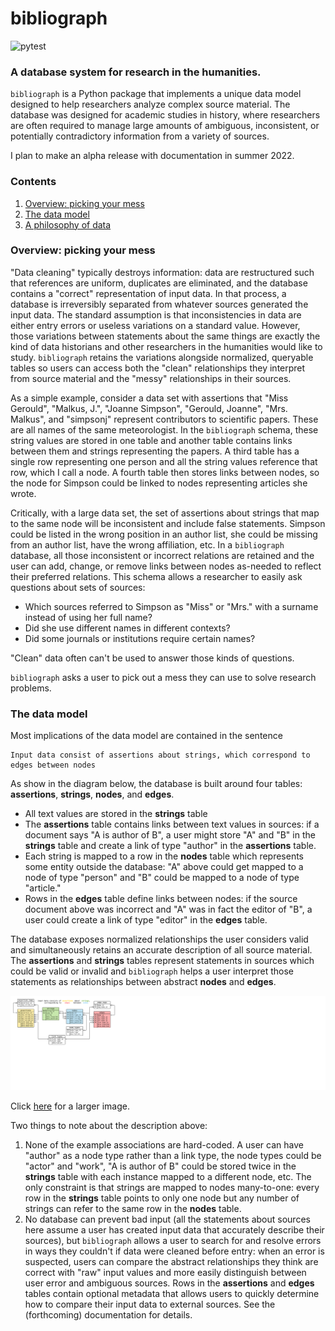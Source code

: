 # bibliograph
![pytest](https://github.com/shortorian/shorthand/actions/workflows/ci.yml/badge.svg)

### A database system for research in the humanities.

`bibliograph` is a Python package that implements a unique data model designed to help researchers analyze complex source material. The database was designed for academic studies in history, where researchers are often required to manage large amounts of ambiguous, inconsistent, or potentially contradictory information from a variety of sources.

I plan to make an alpha release with documentation in summer 2022.

### Contents

1. [Overview: picking your mess](https://github.com/shortorian/bibliograph#overview-picking-your-mess)
2. [The data model](https://github.com/shortorian/bibliograph#the-data-model)
3. [A philosophy of data](https://github.com/shortorian/bibliograph#a-philosophy-of-data)

### Overview: picking your mess

"Data cleaning" typically destroys information: data are restructured such that references are uniform, duplicates are eliminated, and the database contains a "correct" representation of input data. In that process, a database is irreversibly separated from whatever sources generated the input data. The standard assumption is that inconsistencies in data are either entry errors or useless variations on a standard value. However, those variations between statements about the same things are exactly the kind of data historians and other researchers in the humanities would like to study. `bibliograph` retains the variations alongside normalized, queryable tables so users can access both the "clean" relationships they interpret from source material and the "messy" relationships in their sources.

As a simple example, consider a data set with assertions that "Miss Gerould", "Malkus, J.", "Joanne Simpson", "Gerould, Joanne", "Mrs. Malkus", and "simpsonj" represent contributors to scientific papers. These are all names of the same meteorologist. In the `bibliograph` schema, these string values are stored in one table and another table contains links between them and strings representing the papers. A third table has a single row representing one person and all the string values reference that row, which I call a node. A fourth table then stores links between nodes, so the node for Simpson could be linked to nodes representing articles she wrote. 

Critically, with a large data set, the set of assertions about strings that map to the same node will be inconsistent and include false statements. Simpson could be listed in the wrong position in an author list, she could be missing from an author list, have the wrong affiliation, etc. In a `bibliograph` database, all those inconsistent or incorrect relations are retained and the user can add, change, or remove links between nodes as-needed to reflect their preferred relations. This schema allows a researcher to easily ask questions about sets of sources:
- Which sources referred to Simpson as "Miss" or "Mrs." with a surname instead of using her full name?
- Did she use different names in different contexts?
- Did some journals or institutions require certain names?

"Clean" data often can't be used to answer those kinds of questions.

`bibliograph` asks a user to pick out a mess they can use to solve research problems.

### The data model

Most implications of the data model are contained in the sentence

    Input data consist of assertions about strings, which correspond to edges between nodes

As show in the diagram below, the database is built around four tables: **assertions**, **strings**, **nodes**, and **edges**.

- All text values are stored in the **strings** table
- The **assertions** table contains links between text values in sources: if a document says "A is author of B", a user might store "A" and "B" in the **strings** table and create a link of type "author" in the **assertions** table.
- Each string is mapped to a row in the **nodes** table which represents some entity outside the database: "A" above could get mapped to a node of type "person" and "B" could be mapped to a node of type "article."
- Rows in the **edges** table define links between nodes: if the source document above was incorrect and "A" was in fact the editor of "B", a user could create a link of type "editor" in the **edges** table.

The database exposes normalized relationships the user considers valid and simultaneously retains an accurate description of all source material. The **assertions** and **strings** tables represent statements in sources which could be valid or invalid and `bibliograph` helps a user interpret those statements as relationships between abstract **nodes** and **edges**.

![A database diagram for the bibliograph ERD](./bibliograph_erd.svg)

Click [here](https://raw.githubusercontent.com/shortorian/bibliograph/main/bibliograph_erd.svg) for a larger image.

Two things to note about the description above:
1. None of the example associations are hard-coded. A user can have "author" as a node type rather than a link type, the node types could be "actor" and "work", "A is author of B" could be stored twice in the **strings** table with each instance mapped to a different node, etc. The only constraint is that strings are mapped to nodes many-to-one: every row in the **strings** table points to only one node but any number of strings can refer to the same row in the **nodes** table.
2. No database can prevent bad input (all the statements about sources here assume a user has created input data that accurately describe their sources), but `bibliograph` allows a user to search for and resolve errors in ways they couldn't if data were cleaned before entry: when an error is suspected, users can compare the abstract relationships they think are correct with "raw" input values and more easily distinguish between user error and ambiguous sources. Rows in the **assertions** and **edges** tables contain optional metadata that allows users to quickly determine how to compare their input data to external sources. See the (forthcoming) documentation for details.

<!---
### A philosophy of data

The `bibliograph` project and the companion [`shorthand`](https://github.com/shortorian/shorthand) data entry system are part of an argument that good research should be grounded in good philosophy. There is a strong philosophical argument for the approach taken here, and I hope to articulate it more clearly over time as I complete the code and use it in my research.

The bibliograph schema is built on two ontological claims about sources:
1. Any map between signs like text and things in the world is fluid and ambiguous: the name "Simpson" is not the same thing as the person called Simpson.
2. When people use signs, they create things in the world that exist separately and have potentially unique histories even if the signs are semantically identical: the sequence of letters "Simpson" may appear in two different sources, but the sources are not the same object and so the two instances of "Simpson" are distinguishable even when they mean the same thing.

`bibliograph` implements these claims by separating assertions made in text from things that stand in for what the text represents (the nodes). This ontology allows a user to act on corresponding epistemological propositions about text data:
1. The map between assertions in text and abstract things the assertions refer to should change over time as new information demands changes to previously valid interpretations. `bibliograph` is structured such that these revisions can be made without losing information about sources.
2. We can make new knowledge by analyzing what has been said separately from what was meant or what is true. `bibliograph` promotes this sort of analysis by allowing a user to query a normalized set of nodes and links and then retrieve ambiguous statements made about those abstract entities.
--->
